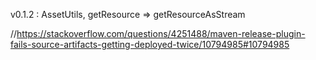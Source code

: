 v0.1.2 : AssetUtils, getResource => getResourceAsStream 

//https://stackoverflow.com/questions/4251488/maven-release-plugin-fails-source-artifacts-getting-deployed-twice/10794985#10794985